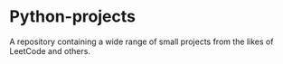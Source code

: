 # Python-projects
A repository containing a wide range of small projects from the likes of LeetCode and others.
